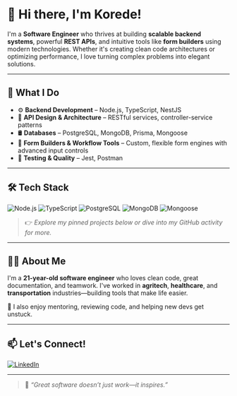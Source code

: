 # 👋 Hi there, I'm Korede!

I'm a **Software Engineer** who thrives at building **scalable backend systems**, powerful **REST APIs**, and intuitive tools like **form builders** using modern technologies. Whether it's creating clean code architectures or optimizing performance, I love turning complex problems into elegant solutions.

---

## 🚀 What I Do

- ⚙️ **Backend Development** – Node.js, TypeScript, NestJS
- 🧠 **API Design & Architecture** – RESTful services, controller-service patterns
- 🛢️ **Databases** – PostgreSQL, MongoDB, Prisma, Mongoose
- 📄 **Form Builders & Workflow Tools** – Custom, flexible form engines with advanced input controls
- 🧪 **Testing & Quality** – Jest, Postman

---

## 🛠️ Tech Stack

![Node.js](https://img.shields.io/badge/Node.js-339933?logo=node.js&logoColor=white)
![TypeScript](https://img.shields.io/badge/TypeScript-3178C6?logo=typescript&logoColor=white)
![PostgreSQL](https://img.shields.io/badge/PostgreSQL-4169E1?logo=postgresql&logoColor=white)
![MongoDB](https://img.shields.io/badge/MongoDB-47A248?logo=mongodb&logoColor=white)
![Mongoose](https://img.shields.io/badge/Mongoose-880000?logo=mongoose&logoColor=white)

> 👉 *Explore my pinned projects below or dive into my GitHub activity for more.*

---

## 🙋‍♀️ About Me

I'm a **21-year-old software engineer** who loves clean code, great documentation, and teamwork. I've worked in **agritech**, **healthcare**, and **transportation** industries—building tools that make life easier.

🧩 I also enjoy mentoring, reviewing code, and helping new devs get unstuck.

---

## 📫 Let's Connect!

[![LinkedIn](https://img.shields.io/badge/LinkedIn-0077B5?logo=linkedin&logoColor=white)](https://www.linkedin.com/in/oluwakorede-oseni/)

---

> 💬 *“Great software doesn’t just work—it inspires.”*

